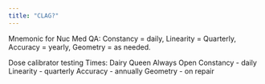 ```yaml
---
title: "CLAG?"
---
```

Mnemonic for Nuc Med QA: Constancy = daily, Linearity = Quarterly, Accuracy = yearly, Geometry = as needed.

Dose calibrator testing
Times: Dairy Queen Always Open
Constancy - daily
Linearity - quarterly
Accuracy - annually
Geometry - on repair

